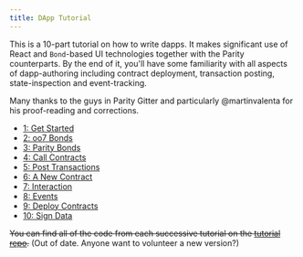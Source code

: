 ```yaml
---
title: DApp Tutorial
---
```


This is a 10-part tutorial on how to write dapps. It makes significant use of React and `Bond`-based UI technologies together with the Parity counterparts. By the end of it, you'll have some familiarity with all aspects of dapp-authoring including contract deployment, transaction posting, state-inspection and event-tracking.

Many thanks to the guys in Parity Gitter and particularly @martinvalenta for his proof-reading and corrections.

- [1: Get Started](Tutorial-Part-1.md)
- [2: oo7 Bonds](Tutorial-Part-2.md)
- [3: Parity Bonds](Tutorial-Part-3.md)
- [4: Call Contracts](Tutorial-Part-4.md)
- [5: Post Transactions](Tutorial-Part-5.md)
- [6: A New Contract](Tutorial-Part-6.md)
- [7: Interaction](Tutorial-Part-7.md)
- [8: Events](Tutorial-Part-8.md)
- [9: Deploy Contracts](Tutorial-Part-9.md)
- [10: Sign Data](Tutorial-Part-10.md)


~~You can find all of the code from each successive tutorial on the [tutorial repo](https://github.com/paritytech/dapp-tutorial/branches/active).~~ (Out of date. Anyone want to volunteer a new version?)
